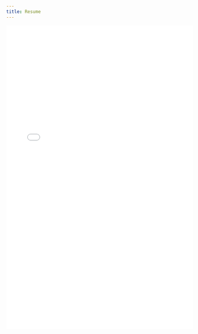 ```yaml
---
title: Resume
---
```


<embed src="assets/PhuNDang_Resume.pdf" type="application/pdf" width="100%" height="820">

